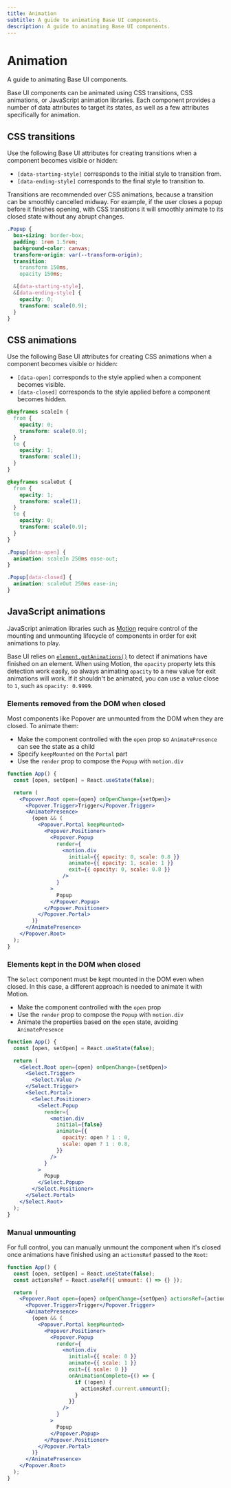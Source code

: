 ```yaml
---
title: Animation
subtitle: A guide to animating Base UI components.
description: A guide to animating Base UI components.
---
```


# Animation

A guide to animating Base UI components.

Base UI components can be animated using CSS transitions, CSS animations, or JavaScript animation libraries. Each component provides a number of data attributes to target its states, as well as a few attributes specifically for animation.

## CSS transitions

Use the following Base UI attributes for creating transitions when a component becomes visible or hidden:

- `[data-starting-style]` corresponds to the initial style to transition from.
- `[data-ending-style]` corresponds to the final style to transition to.

Transitions are recommended over CSS animations, because a transition can be smoothly cancelled midway.
For example, if the user closes a popup before it finishes opening, with CSS transitions it will smoothly animate to its closed state without any abrupt changes.

```css title="popover.css" {10-14}
.Popup {
  box-sizing: border-box;
  padding: 1rem 1.5rem;
  background-color: canvas;
  transform-origin: var(--transform-origin);
  transition:
    transform 150ms,
    opacity 150ms;

  &[data-starting-style],
  &[data-ending-style] {
    opacity: 0;
    transform: scale(0.9);
  }
}
```

## CSS animations

Use the following Base UI attributes for creating CSS animations when a component becomes visible or hidden:

- `[data-open]` corresponds to the style applied when a component becomes visible.
- `[data-closed]` corresponds to the style applied before a component becomes hidden.

```css title="popover.css"
@keyframes scaleIn {
  from {
    opacity: 0;
    transform: scale(0.9);
  }
  to {
    opacity: 1;
    transform: scale(1);
  }
}

@keyframes scaleOut {
  from {
    opacity: 1;
    transform: scale(1);
  }
  to {
    opacity: 0;
    transform: scale(0.9);
  }
}

.Popup[data-open] {
  animation: scaleIn 250ms ease-out;
}

.Popup[data-closed] {
  animation: scaleOut 250ms ease-in;
}
```

## JavaScript animations

JavaScript animation libraries such as [Motion](https://motion.dev) require control of the mounting and unmounting lifecycle of components in order for exit animations to play.

Base UI relies on [`element.getAnimations()`](https://developer.mozilla.org/en-US/docs/Web/API/Element/getAnimations) to detect if animations have finished on an element.
When using Motion, the `opacity` property lets this detection work easily, so always animating `opacity` to a new value for exit animations will work.
If it shouldn't be animated, you can use a value close to `1`, such as `opacity: 0.9999`.

### Elements removed from the DOM when closed

Most components like Popover are unmounted from the DOM when they are closed. To animate them:

- Make the component controlled with the `open` prop so `AnimatePresence` can see the state as a child
- Specify `keepMounted` on the `Portal` part
- Use the `render` prop to compose the `Popup` with `motion.div`

```jsx title="animated-popover.tsx" {12-18} "keepMounted"
function App() {
  const [open, setOpen] = React.useState(false);

  return (
    <Popover.Root open={open} onOpenChange={setOpen}>
      <Popover.Trigger>Trigger</Popover.Trigger>
      <AnimatePresence>
        {open && (
          <Popover.Portal keepMounted>
            <Popover.Positioner>
              <Popover.Popup
                render={
                  <motion.div
                    initial={{ opacity: 0, scale: 0.8 }}
                    animate={{ opacity: 1, scale: 1 }}
                    exit={{ opacity: 0, scale: 0.8 }}
                  />
                }
              >
                Popup
              </Popover.Popup>
            </Popover.Positioner>
          </Popover.Portal>
        )}
      </AnimatePresence>
    </Popover.Root>
  );
}
```

### Elements kept in the DOM when closed

The `Select` component must be kept mounted in the DOM even when closed. In this case, a
different approach is needed to animate it with Motion.

- Make the component controlled with the `open` prop
- Use the `render` prop to compose the `Popup` with `motion.div`
- Animate the properties based on the `open` state, avoiding `AnimatePresence`

```jsx title="animated-select.tsx" {12-20}
function App() {
  const [open, setOpen] = React.useState(false);

  return (
    <Select.Root open={open} onOpenChange={setOpen}>
      <Select.Trigger>
        <Select.Value />
      </Select.Trigger>
      <Select.Portal>
        <Select.Positioner>
          <Select.Popup
            render={
              <motion.div
                initial={false}
                animate={{
                  opacity: open ? 1 : 0,
                  scale: open ? 1 : 0.8,
                }}
              />
            }
          >
            Popup
          </Select.Popup>
        </Select.Positioner>
      </Select.Portal>
    </Select.Root>
  );
}
```

### Manual unmounting

For full control, you can manually unmount the component when it's closed once animations have finished using an `actionsRef` passed to the `Root`:

```jsx title="manual-unmount.tsx" "actionsRef"
function App() {
  const [open, setOpen] = React.useState(false);
  const actionsRef = React.useRef({ unmount: () => {} });

  return (
    <Popover.Root open={open} onOpenChange={setOpen} actionsRef={actionsRef}>
      <Popover.Trigger>Trigger</Popover.Trigger>
      <AnimatePresence>
        {open && (
          <Popover.Portal keepMounted>
            <Popover.Positioner>
              <Popover.Popup
                render={
                  <motion.div
                    initial={{ scale: 0 }}
                    animate={{ scale: 1 }}
                    exit={{ scale: 0 }}
                    onAnimationComplete={() => {
                      if (!open) {
                        actionsRef.current.unmount();
                      }
                    }}
                  />
                }
              >
                Popup
              </Popover.Popup>
            </Popover.Positioner>
          </Popover.Portal>
        )}
      </AnimatePresence>
    </Popover.Root>
  );
}
```
